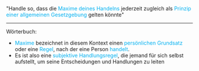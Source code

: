 "Handle so, dass die <span style="color:rgb(0, 176, 240)">Maxime deines Handelns</span> jederzeit zugleich als <span style="color:rgb(0, 176, 240)">Prinzip einer allgemeinen Gesetzgebung</span> gelten könnte"


***
Wörterbuch: 
- <span style="color:rgb(0, 176, 240)">Maxime</span> bezeichnet in diesem Kontext einen <span style="color:rgb(0, 176, 240)">persönlichen Grundsatz</span> oder eine <span style="color:rgb(0, 176, 240)">Regel</span>, nach der eine Person <span style="color:rgb(0, 176, 240)">handelt</span>. 
- Es ist also eine <span style="color:rgb(0, 176, 240)">subjektive Handlungsregel</span>, die jemand für sich selbst aufstellt, um seine Entscheidungen und Handlungen zu leiten